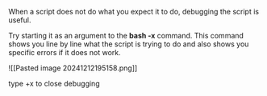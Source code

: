 When a script does not do what you expect it to do, debugging the script is useful.

Try starting it as an argument to the **bash -x** command. This command shows you line by line what the script is trying to do and also shows you specific errors if it does not work.

![[Pasted image 20241212195158.png]]

type +x to close debugging
